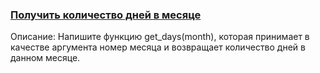 ### [Получить количество дней в месяце](/source/datetime/getMonthLength.md)

Описание:
Напишите функцию get_days(month), которая принимает в качестве аргумента номер месяца и возвращает количество дней в данном месяце.